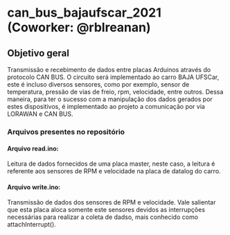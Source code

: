 # can_bus_bajaufscar_2021 (Coworker: @rblreanan)
## Objetivo geral 
Transmissão e recebimento de dados entre placas Arduinos através do protocolo CAN BUS. O circuito será implementado ao carro BAJA UFSCar, este é incluso diversos sensores, como por exemplo, sensor de temperatura, pressão de vias de freio, rpm, velocidade, entre outros. Dessa maneira, para ter o sucesso com a manipulação dos dados gerados por estes dispositivos, é implementado ao projeto a comunicação por via LORAWAN e CAN BUS. 
### Arquivos presentes no repositório
#### Arquivo read.ino:
Leitura de dados fornecidos de uma placa master, neste caso, a leitura é referente aos sensores de RPM e velocidade na placa de datalog do carro. 
#### Arquivo write.ino: 
Transmissão de dados dos sensores de RPM e velocidade. Vale salientar que esta placa aloca somente este sensores devidos as interrupções necessárias para realizar a coleta de dadso, mais conhecido como attachInterrupt().

